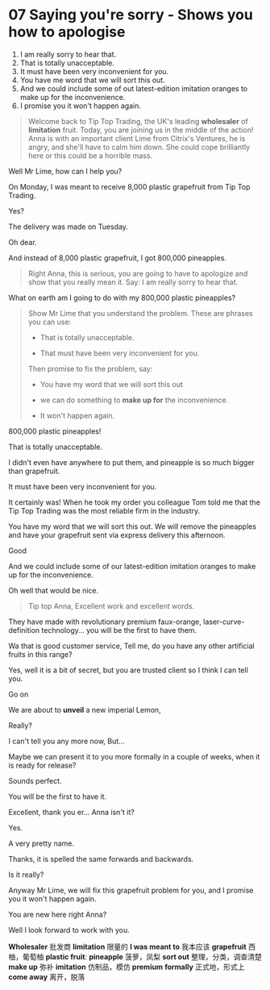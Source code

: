 # 07 Saying you're sorry - Shows you how to apologise

1. I am really sorry to hear that.
2. That is totally unacceptable. 
3. It must have been very inconvenient for you.
4. You have me word that we will sort this out.
5. And we could include some of out latest-edition imitation oranges to make up for the inconvenience.
6. I promise you it won't happen again.

> Welcome back to Tip Top Trading, the UK's leading **wholesaler** of **limitation** fruit. Today, you are joining us in the middle of the action!
> Anna is with an important client Lime from Citrix's Ventures, he is angry, and she'll have to calm him down. She could cope brilliantly here or this could be a horrible mass.

Well Mr Lime, how can I help you?

On Monday, I was meant to receive 8,000 plastic grapefruit from Tip Top Trading.

Yes?

The delivery was made on Tuesday.

Oh dear.

And instead of 8,000 plastic grapefruit, I got 800,000 pineapples.

> Right Anna, this is serious, you are going to have to apologize and show that you really mean it. Say: I am really sorry to hear that.

What on earth am I going to do with my 800,000 plastic pineapples?

> Show Mr Lime that you understand the problem. These are phrases you can use: 
> 
> * That is totally unacceptable.
> 
> * That must have been very inconvenient for you. 
> 
> Then promise to fix the problem, say: 
> 
> * You have my word that we will sort this out
> 
> * we can do something to **make up for** the inconvenience. 
> 
> * It won't happen again.

800,000 plastic pineapples!

That is totally unacceptable.

I didn't even have anywhere to put them, and pineapple is so much bigger than grapefruit.

It must have been very inconvenient for you.

It certainly was! When he took my order you colleague Tom told me that the Tip Top Trading was the most reliable firm in the industry.

You have my word that we will sort this out. We will remove the pineapples and have your grapefruit sent via express delivery this afternoon. 

Good

And we could include some of our latest-edition imitation oranges to make up for the inconvenience.

Oh well that would be nice.

> Tip top Anna, Excellent work and excellent words.

They have made with revolutionary premium faux-orange, laser-curve-definition technology... you will be the first to have them.

Wa that is good customer service, Tell me, do you have any other artificial fruits in this range?

Yes, well it is a bit of secret, but you are trusted client so I think I can tell you.

Go on

We are about to **unveil** a new imperial Lemon,

Really?

I can't tell you any more now, But...

Maybe we can present it to you more formally in a couple of weeks, when it is ready for release?

Sounds perfect.

You will be the first to have it.

Excellent, thank you er... Anna isn't it?

Yes.

A very pretty name.

Thanks, it is spelled the same forwards and backwards.

Is it really?

Anyway Mr Lime, we will fix this grapefruit problem for you, and I promise you it won't happen again.

You are new here right Anna?

Well I look forward to work with you.

**Wholesaler** 批发商
**limitation** 限量的
**I was meant to** 我本应该
**grapefruit** 西柚，葡萄柚
**plastic fruit**: 
**pineapple** 菠萝，凤梨
**sort out** 整理，分类，调查清楚
**make up** 弥补
**imitation** 仿制品，模仿
**premium** 
**formally** 正式地，形式上
**come away** 离开，脱落